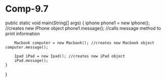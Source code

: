 # Comp-9.7

public static void main(String[] args) {
        iphone phone1 = new iphone(); //creates new iPhone object
	phone1.message(); //calls message method to print information
	
        Macbook computer = new Macbook(); //creates new Macbook object
	computer.message();
        
        Ipad iPad = new Ipad(); //creates new iPad object
        iPad.message();
    }
    
}

